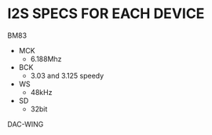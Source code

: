 # I2S SPECS FOR EACH DEVICE
BM83
- MCK
    - 6.188Mhz
- BCK
    - 3.03 and 3.125 speedy
- WS
    - 48kHz
- SD
    - 32bit
    
DAC-WING